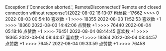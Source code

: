 Exception:('Connection aborted.', RemoteDisconnected('Remote end closed connection without response'))2022-08-02  16:13:07   粉丝数 -17662 >>>> 0
2022-08-03  00:54:18   喜欢数 +1 >>>> 18355
2022-08-03  11:52:53   喜欢数 +1 >>>> 18360
2022-08-03  14:42:06   点赞数 +1 >>>> 76440
2022-08-04  05:18:16   点赞数 +1 >>>> 76451
2022-08-04  08:44:45   喜欢数 +1 >>>> 18365
2022-08-04  08:44:47   喜欢数 -1 >>>> 18364
2022-08-04  08:44:57   点赞数 +1 >>>> 76457
2022-08-04  09:33:59   点赞数 +1 >>>> 76458
